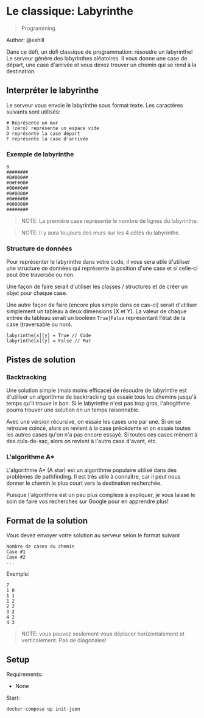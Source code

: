 # Le classique: Labyrinthe

> Programming

Author: @xshill

Dans ce défi, un défi classique de programmation: résoudre un labyrinthe! Le serveur génère des labyrinthes aléatoires. Il vous donne une case de départ, une case d'arrivée et vous devez trouver un chemin qui se rend à la destination.

## Interpréter le labyrinthe
Le serveur vous envoie le labyrinthe sous format texte. Les caractères suivants sont utilisés:

```
# Représente un mur
0 (zéro) représente un espace vide
D représente la case départ
F représente la case d'arrivée
```

### Exemple de labyrinthe

```
8
########
#D#000##
#0#F#00#
#00##0##
#0#0000#
#0####0#
#000000#
########
```

> NOTE: La première case représente le nombre de lignes du labyrinthe.

> NOTE: Il y aura toujours des murs sur les 4 côtés du labyrinthe.

### Structure de données
Pour représenter le labyrinthe dans votre code, il vous sera utile d'utiliser une structure de données qui représente la position d'une case et si celle-ci peut être traversée ou non.

Une façon de faire serait d'utiliser les classes / structures et de créer un objet pour chaque case.

Une autre façon de faire (encore plus simple dans ce cas-ci) serait d'utiliser simplement un tableau à deux dimensions (X et Y). La valeur de chaque entrée du tableau serait un booléen `True|False` représentant l'état de la case (traversable ou non).

```
labyrinthe[x][y] = True // Vide
labyrinthe[x][y] = False // Mur
```

## Pistes de solution
### Backtracking
Une solution simple (mais moins efficace) de résoudre de labyrinthe est d'utiliser un algorithme de backtracking qui essaie tous les chemins jusqu'à temps qu'il trouve le bon. Si le labyrinthe n'est pas trop gros, l'alrogithme pourra trouver une solution en un temps raisonnable.

Avec une version récursive, on essaie les cases une par une. Si on se retrouve coincé, alors on revient à la case précédente et on essaie toutes les autres cases qu'on n'a pas encore essayé. Si toutes ces cases mènent à des culs-de-sac, alors on revient à l'autre case d'avant, etc.

### L'algorithme A*
L'algorithme A* (A star) est un algorithme populaire utilisé dans des problèmes de pathfinding. Il est très utile à connaître, car il peut nous donner le chemin le plus court vers la destination recherchée.

Puisque l'algorithme est un peu plus complexe à expliquer, je vous laisse le soin de faire vos recherches sur Google pour en apprendre plus!

## Format de la solution
Vous devez envoyer votre solution au serveur selon le format suivant

```
Nombre de cases du chemin
Case #1
Case #2
...
```

Exemple:

```
7
1 0
1 1
1 2
2 2
3 2
4 2
4 3
```

> NOTE: vous pouvez seulement vous déplacer horizontalement et verticalement. Pas de diagonales!

## Setup

Requirements:
- None

Start:

```
docker-compose up init-json
```
